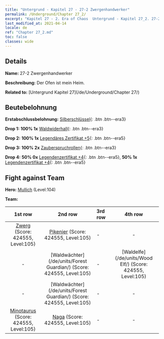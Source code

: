 ```yaml
---
title: "Untergrund - Kapitel 27 - 27-2 Zwergenhandwerker"
permalink: /Underground/Chapter 27_2/
excerpt: "Kapitel 27 - 2. Era of Chaos  Untergrund - Kapitel 27_2. 27-2 Zwergenhandwerker"
last_modified_at: 2021-04-14
locale: de
ref: "Chapter 27_2.md"
toc: false
classes: wide
---
```


## Details

 **Name:** 27-2 Zwergenhandwerker

 **Beschreibung:** Der Ofen ist mein Heim.

 **Related to:** [Untergrund Kapitel 27](/de/Underground/Chapter 27/)

## Beutebelohnung

 **Erstabschlussbelohnung:** [Silberschlüssel](/de/Items/con_693/){: .btn .btn--era3}

 **Drop 1:** **100% 1x** [Waldwiderhall](/de/Items/her_465/){: .btn .btn--era3}

 **Drop 2:** **100% 1x** [Legendäres Zertifikat +5](/de/Items/mat_102/){: .btn .btn--era5}

 **Drop 3:** **100% 2x** [Zauberspruchrollen](/de/Items/con_694/){: .btn .btn--era3}

 **Drop 4:** **50% 0x** [Legendenzertifikat +4](/de/Items/mat_95/){: .btn .btn--era5}, **50% 1x** [Legendenzertifikat +4](/de/Items/mat_95/){: .btn .btn--era5}


## Fight against Team
 **Hero:** [Mullich](/de/heroes/Mullich/) (Level:104)

 **Team:**


  | 1st row | 2nd row | 3rd row | 4th row |
  |:----:|:----:|:----|:----:|
  | [Zwerg](/de/units/Dwarf/) (Score: 424555, Level:105)  | [Pikenier](/de/units/Pikeman/) (Score: 424555, Level:105)  | - | - |
  | - | [Waldwächter](/de/units/Forest Guardian/) (Score: 424555, Level:105)  | - | [Waldelfe](/de/units/Wood Elf/) (Score: 424555, Level:105)  |
  | - | [Waldwächter](/de/units/Forest Guardian/) (Score: 424555, Level:105)  | - | - |
  | [Minotaurus](/de/units/Minotaur/) (Score: 424555, Level:105)  | [Naga](/de/units/Naga/) (Score: 424555, Level:105)  | - | - |


